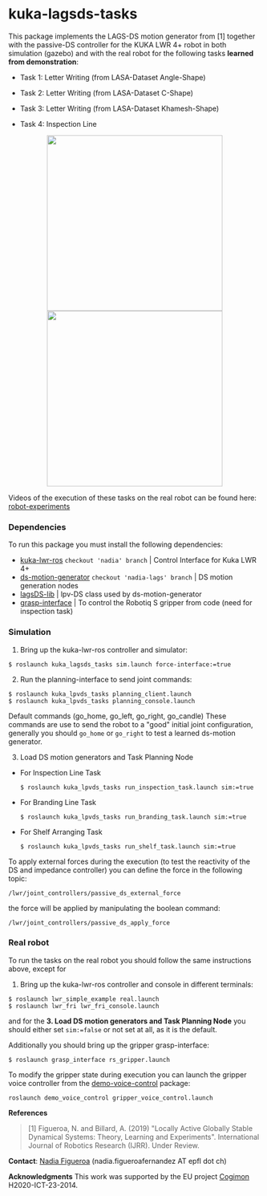# kuka-lagsds-tasks
This package implements the LAGS-DS motion generator from [1] together with the passive-DS controller for the KUKA LWR 4+ robot in both simulation (gazebo) and with the real robot for the following tasks **learned from demonstration**:

- Task 1: Letter Writing (from LASA-Dataset Angle-Shape)

- Task 2: Letter Writing (from LASA-Dataset C-Shape)

- Task 3: Letter Writing (from LASA-Dataset Khamesh-Shape)

- Task 4: Inspection Line  
<p align="center">
<img src="https://github.com/epfl-lasa/kuka-lpvds-tasks/blob/master/img/inspection-demo.gif"  width="350"></>
  <img src="https://github.com/epfl-lasa/kuka-lpvds-tasks/blob/master/img/inspection-exec.gif"  width="350"></>

Videos of the execution of these tasks on the real robot can be found here: [robot-experiments]()


### Dependencies
To run this package you must install the following dependencies:
- [kuka-lwr-ros](https://github.com/epfl-lasa/kuka-lwr-ros.git) ``checkout 'nadia' branch`` | Control Interface for Kuka LWR 4+
- [ds-motion-generator](https://github.com/epfl-lasa/ds_motion_generator.git) ``checkout 'nadia-lags' branch`` | DS motion generation nodes
- [lagsDS-lib](https://github.com/nbfigueroa/lagsDS-lib) | lpv-DS class used by ds-motion-generator
- [grasp-interface](https://github.com/epfl-lasa/grasp_interface) | To control the Robotiq S gripper from code (need for inspection task)

### Simulation
1. Bring up the kuka-lwr-ros controller and simulator:
```
$ roslaunch kuka_lagsds_tasks sim.launch force-interface:=true
```
2. Run the planning-interface to send joint commands:
```
$ roslaunch kuka_lpvds_tasks planning_client.launch
$ roslaunch kuka_lpvds_tasks planning_console.launch
```
Default commands (go_home, go_left, go_right, go_candle)
These commands are use to send the robot to a "good" initial joint configuration, generally you should ```go_home``` or ```go_right``` to test a learned ds-motion generator.

3. Load DS motion generators and Task Planning Node  
- For Inspection Line Task
  ```
  $ roslaunch kuka_lpvds_tasks run_inspection_task.launch sim:=true
  ```
- For Branding Line Task
  ```
  $ roslaunch kuka_lpvds_tasks run_branding_task.launch sim:=true
  ```
- For Shelf Arranging Task
  ```
  $ roslaunch kuka_lpvds_tasks run_shelf_task.launch sim:=true
  ```

To apply external forces during the execution (to test the reactivity of the DS and impedance controller) you can define the force in the following topic:
```
/lwr/joint_controllers/passive_ds_external_force
```
the force will be applied by manipulating the boolean command:
```
/lwr/joint_controllers/passive_ds_apply_force
```

### Real robot
To run the tasks on the real robot you should follow the same instructions above, except for
1. Bring up the kuka-lwr-ros controller and console in different terminals: 
```
$ roslaunch lwr_simple_example real.launch
$ roslaunch lwr_fri lwr_fri_console.launch
```
and for the **3. Load DS motion generators and Task Planning Node** you should either set ``sim:=false`` or not set at all, as it is the default.

Additionally you should bring up the gripper grasp-interface:
```
$ roslaunch grasp_interface rs_gripper.launch
```
To modify the gripper state during execution you can launch the gripper voice controller from the [demo-voice-control](https://github.com/epfl-lasa/demo-voice-control) package:
```
roslaunch demo_voice_control gripper_voice_control.launch
```

**References**   
> [1] Figueroa, N. and Billard, A. (2019) "Locally Active Globally Stable Dynamical Systems: Theory, Learning and Experiments". International Journal of Robotics Research (IJRR). Under Review. 

**Contact**: [Nadia Figueroa](http://lasa.epfl.ch/people/member.php?SCIPER=238387) (nadia.figueroafernandez AT epfl dot ch)

**Acknowledgments**
This work was supported by the EU project [Cogimon](https://cogimon.eu/cognitive-interaction-motion-cogimon) H2020-ICT-23-2014.

